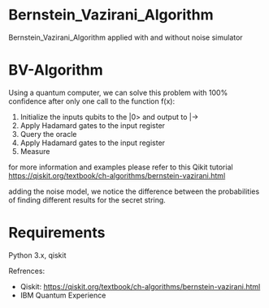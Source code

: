 # Bernstein_Vazirani_Algorithm
Bernstein_Vazirani_Algorithm applied with and without noise simulator 

# BV-Algorithm 
Using a quantum computer, we can solve this problem with 100% confidence after only one call to the function f(x): 
1) Initialize the inputs qubits to the |0> and output to |-> 
2) Apply Hadamard gates to the input register
3) Query the oracle
4) Apply Hadamard gates to the input register
5) Measure

for more information and examples please refer to this Qikit tutorial https://qiskit.org/textbook/ch-algorithms/bernstein-vazirani.html

adding the noise model, we notice the difference between the probabilities of finding different results for the secret string. 

# Requirements
Python 3.x, qiskit

Refrences:
- Qiskit: https://qiskit.org/textbook/ch-algorithms/bernstein-vazirani.html
- IBM Quantum Experience

